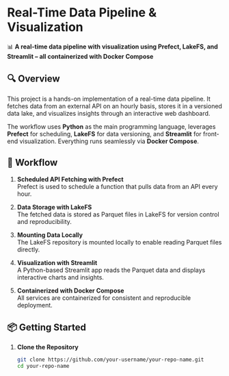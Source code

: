 # Real-Time Data Pipeline & Visualization

📊 **A real-time data pipeline with visualization using Prefect, LakeFS, and Streamlit – all containerized with Docker Compose**

## 🔍 Overview

This project is a hands-on implementation of a real-time data pipeline. It fetches data from an external API on an hourly basis, stores it in a versioned data lake, and visualizes insights through an interactive web dashboard.

The workflow uses **Python** as the main programming language, leverages **Prefect** for scheduling, **LakeFS** for data versioning, and **Streamlit** for front-end visualization. Everything runs seamlessly via **Docker Compose**.


## 🔁 Workflow

1. **Scheduled API Fetching with Prefect**  
   Prefect is used to schedule a function that pulls data from an API every hour.

2. **Data Storage with LakeFS**  
   The fetched data is stored as Parquet files in LakeFS for version control and reproducibility.

3. **Mounting Data Locally**  
   The LakeFS repository is mounted locally to enable reading Parquet files directly.

4. **Visualization with Streamlit**  
   A Python-based Streamlit app reads the Parquet data and displays interactive charts and insights.

5. **Containerized with Docker Compose**  
   All services are containerized for consistent and reproducible deployment.

## 📦 Getting Started

1. **Clone the Repository**
   ```bash
   git clone https://github.com/your-username/your-repo-name.git
   cd your-repo-name
